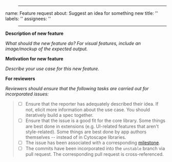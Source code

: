 > ---
name: Feature request
about: Suggest an idea for something new
title: ''
labels: ''
assignees: ''

> ---

**Description of new feature**

_What should the new feature do?  For visual features, include an image/mockup of the expected output._



**Motivation for new feature**

_Describe your use case for this new feature._



**For reviewers**

_Reviewers should ensure that the following tasks are carried out for incorporated issues:_

> - [ ] Ensure that the reporter has adequately described their idea.  If not, elicit more information about the use case.  You should iteratively build a spec together.
> - [ ] Ensure that the issue is a good fit for the core library.  Some things are best done in extensions (e.g. UI-related features that aren't style-related).  Some things are best done by app authors themselves -- instead of in Cytoscape libraries.
> - [ ] The issue has been associated with a corresponding [milestone](https://github.com/cytoscape/cytoscape.js/milestones).
> - [ ] The commits have been incorporated into the `unstable` branch via pull request.  The corresponding pull request is cross-referenced.

